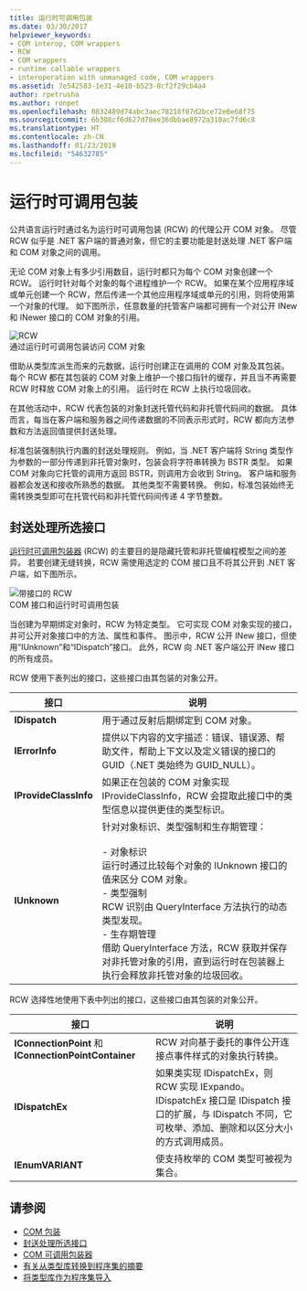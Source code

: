 ```yaml
---
title: 运行时可调用包装
ms.date: 03/30/2017
helpviewer_keywords:
- COM interop, COM wrappers
- RCW
- COM wrappers
- runtime callable wrappers
- interoperation with unmanaged code, COM wrappers
ms.assetid: 7e542583-1e31-4e10-b523-8cf2f29cb4a4
author: rpetrusha
ms.author: ronpet
ms.openlocfilehash: 0832489d74abc3aec78218f87d2bce72e6e68f75
ms.sourcegitcommit: 6b308cf6d627d78ee36dbbae8972a310ac7fd6c8
ms.translationtype: HT
ms.contentlocale: zh-CN
ms.lasthandoff: 01/23/2019
ms.locfileid: "54632785"
---
```

# <a name="runtime-callable-wrapper"></a>运行时可调用包装
公共语言运行时通过名为运行时可调用包装 (RCW) 的代理公开 COM 对象。 尽管 RCW 似乎是 .NET 客户端的普通对象，但它的主要功能是封送处理 .NET 客户端和 COM 对象之间的调用。  
  
 无论 COM 对象上有多少引用数目，运行时都只为每个 COM 对象创建一个 RCW。 运行时针对每个对象的每个进程维护一个 RCW。  如果在某个应用程序域或单元创建一个 RCW，然后传递一个其他应用程序域或单元的引用，则将使用第一个对象的代理。  如下图所示，任意数量的托管客户端都可拥有一个对公开 INew 和 INewer 接口的 COM 对象的引用。  
  
 ![RCW](./media/rcw.gif "rcw")  
通过运行时可调用包装访问 COM 对象  
  
 借助从类型库派生而来的元数据，运行时创建正在调用的 COM 对象及其包装。 每个 RCW 都在其包装的 COM 对象上维护一个接口指针的缓存，并且当不再需要 RCW 时释放 COM 对象上的引用。 运行时在 RCW 上执行垃圾回收。  
  
 在其他活动中，RCW 代表包装的对象封送托管代码和非托管代码间的数据。 具体而言，每当在客户端和服务器之间传递数据的不同表示形式时，RCW 都向方法参数和方法返回值提供封送处理。  
  
 标准包装强制执行内置的封送处理规则。 例如，当 .NET 客户端将 String 类型作为参数的一部分传递到非托管对象时，包装会将字符串转换为 BSTR 类型。 如果 COM 对象向它托管的调用方返回 BSTR，则调用方会收到 String。 客户端和服务器都会发送和接收所熟悉的数据。 其他类型不需要转换。 例如，标准包装始终无需转换类型即可在托管代码和非托管代码间传递 4 字节整数。  
  
## <a name="marshaling-selected-interfaces"></a>封送处理所选接口  
 [运行时可调用包装器](runtime-callable-wrapper.md) (RCW) 的主要目的是隐藏托管和非托管编程模型之间的差异。 若要创建无缝转换，RCW 需使用选定的 COM 接口且不将其公开到 .NET 客户端，如下图所示。  
  
 ![带接口的 RCW](./media/rcwwithinterfaces.gif "rcwwithinterfaces")  
COM 接口和运行时可调用包装  
  
 当创建为早期绑定对象时，RCW 为特定类型。 它可实现 COM 对象实现的接口，并可公开对象接口中的方法、属性和事件。 图示中，RCW 公开 INew 接口，但使用“IUnknown”和“IDispatch”接口。 此外，RCW 向 .NET 客户端公开 INew 接口的所有成员。  
  
 RCW 使用下表列出的接口，这些接口由其包装的对象公开。  
  
|接口|说明|  
|---------------|-----------------|  
|**IDispatch**|用于通过反射后期绑定到 COM 对象。|  
|**IErrorInfo**|提供以下内容的文字描述：错误、错误源、帮助文件，帮助上下文以及定义错误的接口的 GUID（.NET 类始终为 GUID_NULL）。|  
|**IProvideClassInfo**|如果正在包装的 COM 对象实现 IProvideClassInfo，RCW 会提取此接口中的类型信息以提供更佳的类型标识。|  
|**IUnknown**|针对对象标识、类型强制和生存期管理：<br /><br /> -   对象标识<br />     运行时通过比较每个对象的 IUnknown 接口的值来区分 COM 对象。<br />-   类型强制<br />     RCW 识别由 QueryInterface 方法执行的动态类型发现。<br />-   生存期管理<br />     借助 QueryInterface 方法，RCW 获取并保存对非托管对象的引用，直到运行时在包装器上执行会释放非托管对象的垃圾回收。|  
  
 RCW 选择性地使用下表中列出的接口，这些接口由其包装的对象公开。  
  
|接口|说明|  
|---------------|-----------------|  
|**IConnectionPoint** 和 **IConnectionPointContainer**|RCW 对向基于委托的事件公开连接点事件样式的对象执行转换。|  
|**IDispatchEx**|如果类实现 IDispatchEx，则 RCW 实现 IExpando。 IDispatchEx 接口是 IDispatch 接口的扩展，与 IDispatch 不同，它可枚举、添加、删除和以区分大小的方式调用成员。|  
|**IEnumVARIANT**|使支持枚举的 COM 类型可被视为集合。|  
  
## <a name="see-also"></a>请参阅
- [COM 包装](com-wrappers.md)
- [封送处理所选接口](https://msdn.microsoft.com/library/fdb97fd0-f694-4832-bf15-a4e7cf413840(v=vs.100))
- [COM 可调用包装器](com-callable-wrapper.md)
- [有关从类型库转换到程序集的摘要](https://msdn.microsoft.com/library/bf3f90c5-4770-4ab8-895c-3ba1055cc958(v=vs.100))
- [将类型库作为程序集导入](importing-a-type-library-as-an-assembly.md)
